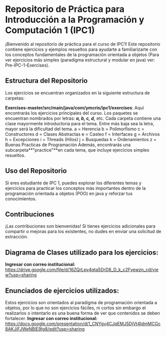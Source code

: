 # Repositorio de Práctica para Introducción a la Programación y Computación 1 (IPC1)
¡Bienvenido al repositorio de práctica para el curso de IPC1! Este repositorio contiene ejercicios y ejemplos resueltos para ayudarte a familiarizarte con los conceptos fundamentales de la programación orientada a objetos (Para ver ejercicios más simples (paradigma estructural y modular en java) ver: Pre-IPC-1-Exercises).

## Estructura del Repositorio
Los ejercicios se encuentran organizados en la siguiente estructura de carpetas:

**Exercises-master/src/main/java/com/ymcris/ipc1/exercises**: Aquí encontrarás los ejercicios principales del curso.
Los paquetes se encuentran nombrados por letras: ***a, b, c, d,*** etc.
Cada carpeta contiene una clase mayormente introductoria para el tema.
Entre más baja sea la letra, mayor será la dificultad del tema.
a = Herencia
b = Polimorfismo
c = Constructores
d = Clases Abstractas
e = Casteo
f = Interfaces
g = Archivos
h = Excepciones
i = Threads (Hilos)
j = Busquedas
k = Ordenamientos
z = Buenas Practicas de Programación
Además, encontrarás una subcarpeta**"practice"**en cada tema, que incluye ejercicios simples resueltos.
## Uso del Repositorio
Si eres estudiante de IPC 1, puedes explorar los diferentes temas y ejercicios para practicar los conceptos más importantes dentro de la programación orientada a objetos (POO) en java y reforzar tus conocimientos.
## Contribuciones
¡Las contribuciones son bienvenidas! Si tienes ejercicios adicionales para compartir o mejoras para los existentes, no dudes en enviar una solicitud de extracción.

## Diagrama de Clases utilizado para los ejercicios:
**Ingresar con correo institucional:**
https://drive.google.com/file/d/16ZQrLpv4qta5DrD8_D_k_c2Fvewzn_cd/view?usp=sharing

## Enunciados de ejercicios utilizados:
Estos ejercicios son orientados al paradigma de programación orientada a objetos, por lo que no son ejercicios fáciles, ni cortos sin embargo el realizarlos o intentarlo es una buena forma de ver que contenidos se deben fortalecer.
**Ingresar con correo institucional:**
https://docs.google.com/presentation/d/1_CNYgv4CJqEMJ5DjVt4IdmMCGc8AKJiFJWeNBlE9Ig8/edit?usp=sharing
